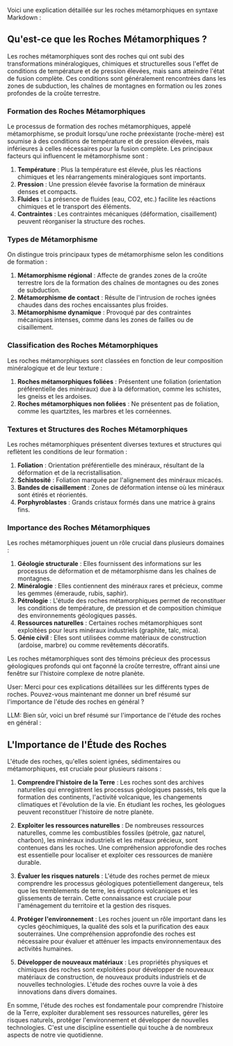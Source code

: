 Voici une explication détaillée sur les roches métamorphiques en syntaxe Markdown :

## Qu'est-ce que les Roches Métamorphiques ?

Les roches métamorphiques sont des roches qui ont subi des transformations minéralogiques, chimiques et structurelles sous l'effet de conditions de température et de pression élevées, mais sans atteindre l'état de fusion complète. Ces conditions sont généralement rencontrées dans les zones de subduction, les chaînes de montagnes en formation ou les zones profondes de la croûte terrestre.

### Formation des Roches Métamorphiques

Le processus de formation des roches métamorphiques, appelé métamorphisme, se produit lorsqu'une roche préexistante (roche-mère) est soumise à des conditions de température et de pression élevées, mais inférieures à celles nécessaires pour la fusion complète. Les principaux facteurs qui influencent le métamorphisme sont :

1. **Température** : Plus la température est élevée, plus les réactions chimiques et les réarrangements minéralogiques sont importants.
2. **Pression** : Une pression élevée favorise la formation de minéraux denses et compacts.
3. **Fluides** : La présence de fluides (eau, CO2, etc.) facilite les réactions chimiques et le transport des éléments.
4. **Contraintes** : Les contraintes mécaniques (déformation, cisaillement) peuvent réorganiser la structure des roches.

### Types de Métamorphisme

On distingue trois principaux types de métamorphisme selon les conditions de formation :

1. **Métamorphisme régional** : Affecte de grandes zones de la croûte terrestre lors de la formation des chaînes de montagnes ou des zones de subduction.
2. **Métamorphisme de contact** : Résulte de l'intrusion de roches ignées chaudes dans des roches encaissantes plus froides.
3. **Métamorphisme dynamique** : Provoqué par des contraintes mécaniques intenses, comme dans les zones de failles ou de cisaillement.

### Classification des Roches Métamorphiques

Les roches métamorphiques sont classées en fonction de leur composition minéralogique et de leur texture :

1. **Roches métamorphiques foliées** : Présentent une foliation (orientation préférentielle des minéraux) due à la déformation, comme les schistes, les gneiss et les ardoises.
2. **Roches métamorphiques non foliées** : Ne présentent pas de foliation, comme les quartzites, les marbres et les cornéennes.

### Textures et Structures des Roches Métamorphiques

Les roches métamorphiques présentent diverses textures et structures qui reflètent les conditions de leur formation :

1. **Foliation** : Orientation préférentielle des minéraux, résultant de la déformation et de la recristallisation.
2. **Schistosité** : Foliation marquée par l'alignement des minéraux micacés.
3. **Bandes de cisaillement** : Zones de déformation intense où les minéraux sont étirés et réorientés.
4. **Porphyroblastes** : Grands cristaux formés dans une matrice à grains fins.

### Importance des Roches Métamorphiques

Les roches métamorphiques jouent un rôle crucial dans plusieurs domaines :

1. **Géologie structurale** : Elles fournissent des informations sur les processus de déformation et de métamorphisme dans les chaînes de montagnes.
2. **Minéralogie** : Elles contiennent des minéraux rares et précieux, comme les gemmes (émeraude, rubis, saphir).
3. **Pétrologie** : L'étude des roches métamorphiques permet de reconstituer les conditions de température, de pression et de composition chimique des environnements géologiques passés.
4. **Ressources naturelles** : Certaines roches métamorphiques sont exploitées pour leurs minéraux industriels (graphite, talc, mica).
5. **Génie civil** : Elles sont utilisées comme matériaux de construction (ardoise, marbre) ou comme revêtements décoratifs.

Les roches métamorphiques sont des témoins précieux des processus géologiques profonds qui ont façonné la croûte terrestre, offrant ainsi une fenêtre sur l'histoire complexe de notre planète.

User: Merci pour ces explications détaillées sur les différents types de roches. Pouvez-vous maintenant me donner un bref résumé sur l'importance de l'étude des roches en général ?

LLM: Bien sûr, voici un bref résumé sur l'importance de l'étude des roches en général :

## L'Importance de l'Étude des Roches

L'étude des roches, qu'elles soient ignées, sédimentaires ou métamorphiques, est cruciale pour plusieurs raisons :

1. **Comprendre l'histoire de la Terre** : Les roches sont des archives naturelles qui enregistrent les processus géologiques passés, tels que la formation des continents, l'activité volcanique, les changements climatiques et l'évolution de la vie. En étudiant les roches, les géologues peuvent reconstituer l'histoire de notre planète.

2. **Exploiter les ressources naturelles** : De nombreuses ressources naturelles, comme les combustibles fossiles (pétrole, gaz naturel, charbon), les minéraux industriels et les métaux précieux, sont contenues dans les roches. Une compréhension approfondie des roches est essentielle pour localiser et exploiter ces ressources de manière durable.

3. **Évaluer les risques naturels** : L'étude des roches permet de mieux comprendre les processus géologiques potentiellement dangereux, tels que les tremblements de terre, les éruptions volcaniques et les glissements de terrain. Cette connaissance est cruciale pour l'aménagement du territoire et la gestion des risques.

4. **Protéger l'environnement** : Les roches jouent un rôle important dans les cycles géochimiques, la qualité des sols et la purification des eaux souterraines. Une compréhension approfondie des roches est nécessaire pour évaluer et atténuer les impacts environnementaux des activités humaines.

5. **Développer de nouveaux matériaux** : Les propriétés physiques et chimiques des roches sont exploitées pour développer de nouveaux matériaux de construction, de nouveaux produits industriels et de nouvelles technologies. L'étude des roches ouvre la voie à des innovations dans divers domaines.

En somme, l'étude des roches est fondamentale pour comprendre l'histoire de la Terre, exploiter durablement ses ressources naturelles, gérer les risques naturels, protéger l'environnement et développer de nouvelles technologies. C'est une discipline essentielle qui touche à de nombreux aspects de notre vie quotidienne.